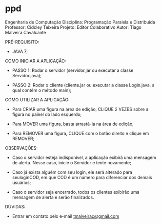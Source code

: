ppd
===

Engenharia de Computação
Disciplina: Programação Paralela e Distribuída
Professor: Cidcley Teixeira
Projeto: Editor Colaborativo
Autor: Tiago Malveira Cavalcante

PRÉ-REQUISITO:

- JAVA 7;


COMO INICIAR A APLICAÇÃO:

- PASSO 1: Rodar o servidor (servidor.jar ou executar a classe Servidor.java);

- PASSO 2: Rodar o cliente (cliente.jar ou executar a classe Login.java, a qual contém o método main);


COMO UTILIZAR A APLICAÇÃO:

- Para CRIAR uma figura na área de edição, CLIQUE 2 VEZES sobre a figura no painel do lado esquerdo;

- Para MOVER uma figura, basta arrastá-la na área de edição;

- Para REMOVER uma figura, CLIQUE com o botão direito e clique em REMOVER;


OBSERVAÇÕES:

- Caso o servidor esteja indisponível, a aplicação exibirá uma mensagem de alerta. Nesse caso, inicie o Servidor e tente novamente;

- Caso já exista alguém com seu login, ele será alterado para seuloginCOD, em que COD é um número para diferenciar dos demais usuários;

- Caso o servidor seja encerrado, todos os clientes exibirão uma mensagem de alerta e serão finalizados.


DÚVIDAS:

- Entrar em contato pelo e-mail tmalveirac@gmail.com
